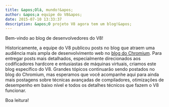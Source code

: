 ```yaml
---
title: &apos;Olá, mundo!&apos;
author: &apos;a equipe do V8&apos;
date: 2015-07-10 13:33:37
description: &apos;O projeto V8 agora tem um blog!&apos;
---
```

Bem-vindo ao blog de desenvolvedores do V8!

Historicamente, a equipe do V8 publicou posts no blog que atraem uma audiência mais ampla de desenvolvimento web no [blog do Chromium](https://blog.chromium.org/). Para entregar posts mais detalhados, especialmente direcionados aos codificadores hardcore e entusiastas de máquinas virtuais, criamos este blog específico do V8. Grandes tópicos continuarão sendo postados no blog do Chromium, mas esperamos que você acompanhe aqui para ainda mais postagens sobre técnicas avançadas de compiladores, otimizações de desempenho em baixo nível e todos os detalhes técnicos que fazem o V8 funcionar.

<!--truncate-->
Boa leitura!
